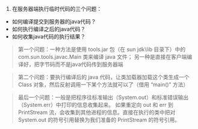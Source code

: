1. 在服务器端执行临时代码的三个问题：
- 如何编译提交到服务器的java代码？
- 如何执行编译之后的java代码？
- 如何收集java代码的执行结果？

> 第一个问题：一种方法是使用 tools.jar 包（在 sun jdk\lib 目录下）中的 com.sun.tools.javac.Main 类来编译 java 文件；
另一种是直接在客户端编译好，把字节码而不是java代码传到服务器端

> 第二个问题：要执行编译后的 java 代码，让类加载器加载这个类生成一个 Class 对象，然后反射调用一下某个方法就可以了（借用 “main()” 方法）

> 最后一个问题：一般是把程序往标准输出（System.out）和标准错误输出（System.err）中打印的信息收集起来。
如果重定向 out 和 err 到 PrintStream 流，会收集到其他进程的信息。直接在执行的类中把对 System.out 的符号引用替换为我们准备的 PrintStream 的符号引用。